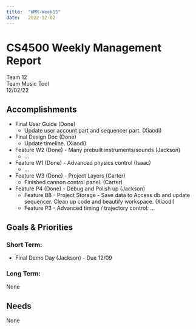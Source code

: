 ```yaml
---
title:  "WMR-Week15"
date:   2022-12-02
---
```

# CS4500 Weekly Management Report

Team 12 \
Team Music Tool \
12/02/22

## Accomplishments

- Final User Guide (Done)
  - Update user account part and sequencer part. (Xiaodi)
- Final Design Doc (Done)
  - Update timeline. (Xiaodi)
- Feature W2 (Done) - Many prebuilt instruments/sounds (Jackson)
  - ...
- Feature W1 (Done) - Advanced physics control (Isaac)
  - ...
- Feature W3 (Done) - Project Layers (Carter)
  - Finished cannon control panel. (Carter)
- Feature P4 (Done) - Debug and Polish up (Jackson)
  - Feature B8 - Project Storage - Save data to Access db and update sequencer. Clean up code and beautify workspace. (Xiaodi)
  - Feature P3 - Advanced timing / trajectory control: ...


## Goals & Priorities

### Short Term:
- Final Demo Day (Jackson) - Due 12/09

### Long Term:

None

## Needs

None
